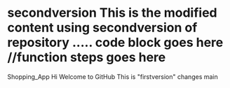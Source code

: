 secondversion
This is the modified content using secondversion of repository .....
code block goes here
//function steps goes here
=======
Shopping_App
Hi Welcome to GitHub
This is "firstversion" changes
main
